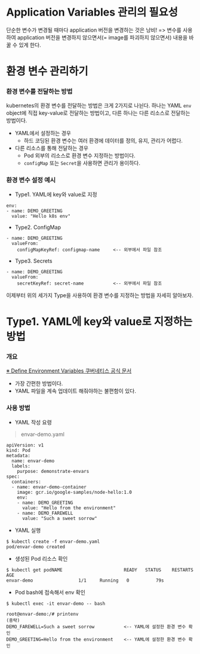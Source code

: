 # Application Variables 관리의 필요성

단순한 변수가 변경될 때마다 application 버전을 변경하는 것은 낭비!
=> 변수를 사용하여 application 버전을 변경하지 않으면서(= image를 파괴하지 않으면서) 내용을 바꿀 수 있게 한다.

# 환경 변수 관리하기

### 환경 변수를 전달하는 방법

kubernetes의 환경 변수를 전달하는 방법은 크게 2가지로 나뉜다.
하나는 YAML `env` object에 직접 key-value로 전달하는 방법이고, 다른 하나는 다른 리소스로 전달하는 방법이다.

* YAML에서 설정하는 경우
  * 하드 코딩된 환경 변수는 여러 환경에 데이터를 정의, 유지, 관리가 어렵다.
* 다른 리소스를 통해 전달하는 경우
  * Pod 외부의 리소스로 환경 변수 지정하는 방법이다.
  * `configMap` 또는 `Secret`을 사용하면 관리가 용이하다.

### 환경 변수 설정 예시

* Type1. YAML에 key와 value로 지정
```
env:
- name: DEMO_GREETING
  value: "Hello k8s env"
```

* Type2. ConfigMap
```
- name: DEMO_GREETING
  valueFrom:
    configMapKeyRef: configmap-name     <-- 외부에서 파일 참조
```

* Type3. Secrets
```
- name: DEMO_GREETING
  valueFrom:
    secretKeyRef: secret-name           <-- 외부에서 파일 참조
```

이제부터 위의 세가지 Type을 사용하여 환경 변수를 지정하는 방법을 자세히 알아보자.

# Type1. YAML에 key와 value로 지정하는 방법

### 개요

[※ Define Environment Variables 쿠버네티스 공식 문서](https://kubernetes.io/docs/tasks/inject-data-application/define-environment-variable-container/)

* 가장 간편한 방법이다.
* YAML 파일을 계속 업데이트 해줘야하는 불편함이 있다.

### 사용 방법

* YAML 작성 요령

> envar-demo.yaml
```
apiVersion: v1
kind: Pod
metadata:
  name: envar-demo
  labels:
    purpose: demonstrate-envars
spec:
  containers:
  - name: envar-demo-container
    image: gcr.io/google-samples/node-hello:1.0
    env:
    - name: DEMO_GREETING
      value: "Hello from the environment"
    - name: DEMO_FAREWELL
      value: "Such a sweet sorrow"
```

* YAML 실행
```
$ kubectl create -f envar-demo.yaml
pod/envar-demo created
```

* 생성된 Pod 리소스 확인
```
$ kubectl get podNAME                       READY   STATUS    RESTARTS   AGE
envar-demo                 1/1     Running   0          79s
```

* Pod bash에 접속해서 env 확인
```
$ kubectl exec -it envar-demo -- bash

root@envar-demo:/# printenv
(중략)
DEMO_FAREWELL=Such a sweet sorrow           <-- YAML에 설정한 환경 변수 확인
DEMO_GREETING=Hello from the environment    <-- YAML에 설정한 환경 변수 확인
```


